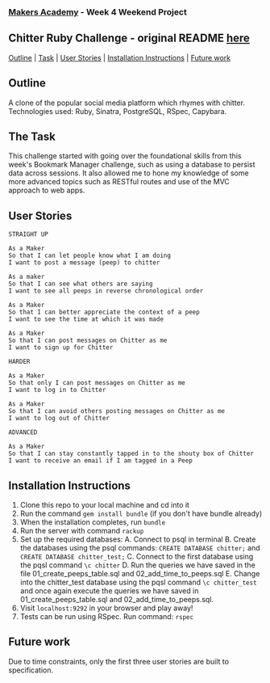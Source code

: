 ### [Makers Academy](http://www.makersacademy.com) - Week 4 Weekend Project

Chitter Ruby Challenge - original README [here](https://github.com/makersacademy/chitter-challenge/blob/master/README.md)
-

[Outline](#Outline) | [Task](#Task) | [User Stories](#User_Stories) | [Installation Instructions](#Installation_Instructions) | [Future work](#Future_work)

## <a name="Outline">Outline</a>

A clone of the popular social media platform which rhymes with chitter.
Technologies used: Ruby, Sinatra, PostgreSQL, RSpec, Capybara.

## <a name="Task">The Task</a>

This challenge started with going over the foundational skills from this week's Bookmark Manager challenge, such as using a database to persist data across sessions. It also allowed me to hone my knowledge of some more advanced topics such as RESTful routes and use of the MVC approach to web apps.

## <a name="User_Stories">User Stories</a>

```
STRAIGHT UP

As a Maker
So that I can let people know what I am doing  
I want to post a message (peep) to chitter

As a maker
So that I can see what others are saying  
I want to see all peeps in reverse chronological order

As a Maker
So that I can better appreciate the context of a peep
I want to see the time at which it was made

As a Maker
So that I can post messages on Chitter as me
I want to sign up for Chitter

HARDER

As a Maker
So that only I can post messages on Chitter as me
I want to log in to Chitter

As a Maker
So that I can avoid others posting messages on Chitter as me
I want to log out of Chitter

ADVANCED

As a Maker
So that I can stay constantly tapped in to the shouty box of Chitter
I want to receive an email if I am tagged in a Peep
```

## <a name="Installation_Instructions">Installation Instructions</a>

1. Clone this repo to your local machine and cd into it
2. Run the command `gem install bundle` (if you don't have bundle already)
3. When the installation completes, run `bundle`
4. Run the server with command `rackup`
5. Set up the required databases:
    A. Connect to psql in terminal
    B. Create the databases using the psql commands: `CREATE DATABASE chitter;` and `CREATE DATABASE chitter_test;`
    C. Connect to the first database using the pqsl command `\c chitter`
    D. Run the queries we have saved in the file 01_create_peeps_table.sql and 02_add_time_to_peeps.sql
    E. Change into the chitter_test database using the pqsl command `\c chitter_test` and once again execute the queries we have saved in 01_create_peeps_table.sql and 02_add_time_to_peeps.sql.
6. Visit `localhost:9292` in your browser and play away!
7. Tests can be run using RSpec. Run command: `rspec`

## <a name="Future_work">Future work</a>

Due to time constraints, only the first three user stories are built to specification. 